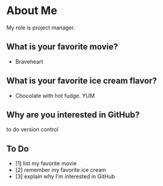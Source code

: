# About Me
My role is project manager.

## What is your favorite movie?
* Braveheart

## What is your favorite ice cream flavor?
* Chocolate with hot fudge. YUM

## Why are you interested in GitHub?
to do version control

## To Do
- [1] list my favorite movie
- [2] remember my favorite ice cream
- [3] explain why I'm interested in GitHub
